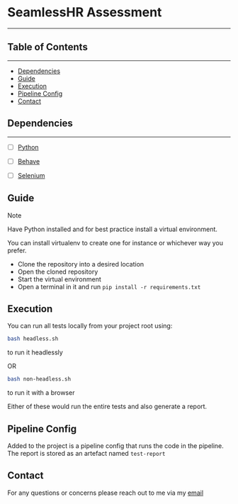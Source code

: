 # SeamlessHR Assessment

---


## Table of Contents

---


- [Dependencies](#dependencies)
- [Guide](#guide)
- [Execution](#execution)
- [Pipeline Config](#pipeline#config)
- [Contact](#contact)

## Dependencies

---
- [ ] [Python](https://www.python.org/downloads/)
- [ ] [Behave](https://pypi.org/project/behave/)
- [ ] [Selenium](https://pypi.org/project/selenium/)


## Guide

> [!NOTE]
> 
> Have Python installed and for best practice install a virtual environment.
> 
> You can install virtualenv to create one for instance or whichever way you prefer.



- Clone the repository into a desired location
- Open the cloned repository
- Start the virtual environment
- Open a terminal in it and run `pip install -r requirements.txt`

## Execution

You can run all tests locally from your project root using:

```bash
bash headless.sh
```
to run it headlessly

OR

```bash
bash non-headless.sh
```
to run it with a browser

Either of these would run the entire tests and also generate a report. 

## Pipeline Config

Added to the project is a pipeline config that runs the code in the pipeline. The report is stored as an artefact named `test-report`

## Contact

For any questions or concerns please reach out to me via my [email](mailto:bhadmusademola.1@gmail.com)